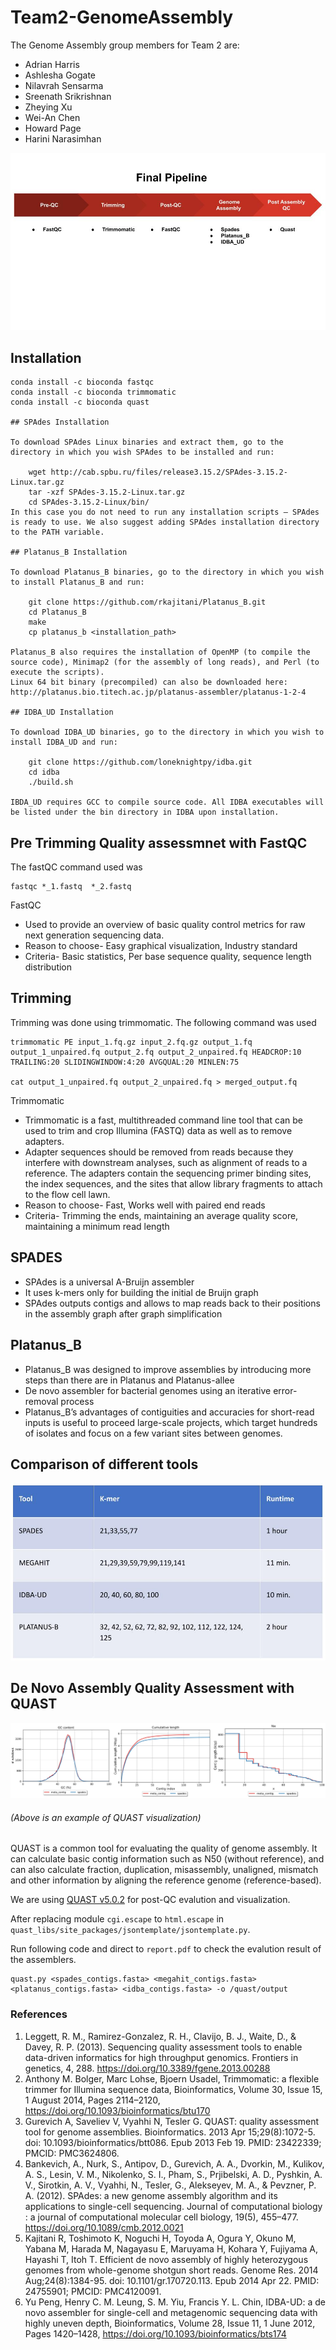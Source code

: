 # Team2-GenomeAssembly

The Genome Assembly group members for Team 2 are:
* Adrian Harris
* Ashlesha Gogate
* Nilavrah Sensarma
* Sreenath Srikrishnan
* Zheying Xu
* Wei-An Chen
* Howard Page
* Harini Narasimhan

![Screenshot](final_pipeline.jpg)

## Installation

```
conda install -c bioconda fastqc
conda install -c bioconda trimmomatic
conda install -c bioconda quast

## SPAdes Installation

To download SPAdes Linux binaries and extract them, go to the directory in which you wish SPAdes to be installed and run:

    wget http://cab.spbu.ru/files/release3.15.2/SPAdes-3.15.2-Linux.tar.gz
    tar -xzf SPAdes-3.15.2-Linux.tar.gz
    cd SPAdes-3.15.2-Linux/bin/
In this case you do not need to run any installation scripts – SPAdes is ready to use. We also suggest adding SPAdes installation directory to the PATH variable.

## Platanus_B Installation

To download Platanus_B binaries, go to the directory in which you wish to install Platanus_B and run:

    git clone https://github.com/rkajitani/Platanus_B.git
    cd Platanus_B
    make
    cp platanus_b <installation_path>

Platanus_B also requires the installation of OpenMP (to compile the source code), Minimap2 (for the assembly of long reads), and Perl (to execute the scripts).
Linux 64 bit binary (precompiled) can also be downloaded here: http://platanus.bio.titech.ac.jp/platanus-assembler/platanus-1-2-4

## IDBA_UD Installation 

To download IDBA_UD binaries, go to the directory in which you wish to install IDBA_UD and run:

    git clone https://github.com/loneknightpy/idba.git
    cd idba
    ./build.sh

IBDA_UD requires GCC to compile source code. All IDBA executables will be listed under the bin directory in IDBA upon installation. 
```
## Pre Trimming Quality assessmnet with FastQC
The fastQC command used was
```
fastqc *_1.fastq  *_2.fastq

```
FastQC <br>
* Used to provide an overview of basic quality control metrics for raw next generation sequencing data.
* Reason to choose- Easy graphical visualization, Industry standard <br>
* Criteria- Basic statistics, Per base sequence quality, sequence length distribution
 
## Trimming
Trimming was done using trimmomatic. The following command was used
```
trimmomatic PE input_1.fq.gz input_2.fq.gz output_1.fq output_1_unpaired.fq output_2.fq output_2_unpaired.fq HEADCROP:10 TRAILING:20 SLIDINGWINDOW:4:20 AVGQUAL:20 MINLEN:75

cat output_1_unpaired.fq output_2_unpaired.fq > merged_output.fq
```
Trimmomatic <br>
* Trimmomatic is a fast, multithreaded command line tool that can be used to trim and crop Illumina (FASTQ) data as well as to remove adapters. <br>
* Adapter sequences should be removed from reads because they interfere with downstream analyses, such as alignment of reads to a reference. The adapters contain the sequencing primer binding sites, the index sequences, and the sites that allow library fragments to attach to the flow cell lawn. <br>
* Reason to choose- Fast, Works well with paired end reads <br>
* Criteria- Trimming the ends, maintaining an average quality score, maintaining a minimum read length <br>

## SPADES
* SPAdes is a universal A-Bruijn assembler <br>
* It uses k-mers only for building the initial de Bruijn graph <br>
* SPAdes outputs contigs and allows to map reads back to their positions in the assembly graph after graph simplification

## Platanus_B
* Platanus_B was designed to improve assemblies by introducing more steps than there are in Platanus and Platanus-allee <br>
* De novo assembler for bacterial genomes using an iterative error-removal process <br>
* Platanus_B’s advantages of contiguities and accuracies for short-read inputs is useful to proceed large-scale projects, which target hundreds of isolates and focus on a few variant sites between genomes. 

## Comparison of different tools
![Screenshot](tool.jpg)

## De Novo Assembly Quality Assessment with QUAST
![plot](./QuastReport/example_quast_report.jpg)
###### (Above is an example of QUAST visualization)

QUAST is a common tool for evaluating the quality of genome assembly. It can calculate basic contig information such as N50 (without reference), and can also calculate fraction, duplication, misassembly, unaligned, mismatch and other information by aligning the reference genome (reference-based).

We are using [QUAST v5.0.2](http://quast.sourceforge.net/install.html) for post-QC evalution and visualization. 

After replacing module ```cgi.escape``` to ```html.escape``` in ``` quast_libs/site_packages/jsontemplate/jsontemplate.py ```.

Run following code and direct to ```report.pdf``` to check the evalution result of the assemblers.
```
quast.py <spades_contigs.fasta> <megahit_contigs.fasta> <platanus_contigs.fasta> <idba_contigs.fasta> -o /quast/output
```

### References
1. Leggett, R. M., Ramirez-Gonzalez, R. H., Clavijo, B. J., Waite, D., & Davey, R. P. (2013). Sequencing quality assessment tools to enable data-driven informatics for high throughput genomics. Frontiers in genetics, 4, 288. https://doi.org/10.3389/fgene.2013.00288
2. Anthony M. Bolger, Marc Lohse, Bjoern Usadel, Trimmomatic: a flexible trimmer for Illumina sequence data, Bioinformatics, Volume 30, Issue 15, 1 August 2014, Pages 2114–2120, https://doi.org/10.1093/bioinformatics/btu170
3. Gurevich A, Saveliev V, Vyahhi N, Tesler G. QUAST: quality assessment tool for genome assemblies. Bioinformatics. 2013 Apr 15;29(8):1072-5. doi: 10.1093/bioinformatics/btt086. Epub 2013 Feb 19. PMID: 23422339; PMCID: PMC3624806.
4. Bankevich, A., Nurk, S., Antipov, D., Gurevich, A. A., Dvorkin, M., Kulikov, A. S., Lesin, V. M., Nikolenko, S. I., Pham, S., Prjibelski, A. D., Pyshkin, A. V., Sirotkin, A. V., Vyahhi, N., Tesler, G., Alekseyev, M. A., & Pevzner, P. A. (2012). SPAdes: a new genome assembly algorithm and its applications to single-cell sequencing. Journal of computational biology : a journal of computational molecular cell biology, 19(5), 455–477. https://doi.org/10.1089/cmb.2012.0021
5. Kajitani R, Toshimoto K, Noguchi H, Toyoda A, Ogura Y, Okuno M, Yabana M, Harada M, Nagayasu E, Maruyama H, Kohara Y, Fujiyama A, Hayashi T, Itoh T. Efficient de novo assembly of highly heterozygous genomes from whole-genome shotgun short reads. Genome Res. 2014 Aug;24(8):1384-95. doi: 10.1101/gr.170720.113. Epub 2014 Apr 22. PMID: 24755901; PMCID: PMC4120091.
6. Yu Peng, Henry C. M. Leung, S. M. Yiu, Francis Y. L. Chin, IDBA-UD: a de novo assembler for single-cell and metagenomic sequencing data with highly uneven depth, Bioinformatics, Volume 28, Issue 11, 1 June 2012, Pages 1420–1428, https://doi.org/10.1093/bioinformatics/bts174

